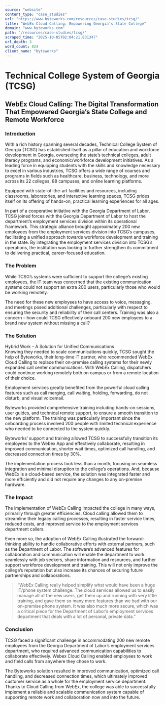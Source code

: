 ```yaml
---
source: "website"
content_type: "case_studies"
url: "https://www.byteworks.com/resources/case-studies/tcsg/"
title: "WebEx Cloud Calling: Empowering Georgia’s State College"
domain: "www.byteworks.com"
path: "/resources/case-studies/tcsg/"
scraped_time: "2025-10-05T02:04:21.831347"
url_depth: 3
word_count: 824
client_name: "byteworks"
---
```


# Technical College System of Georgia (TCSG)

## WebEx Cloud Calling: The Digital Transformation That Empowered Georgia’s State College and Remote Workforce

### Introduction

With a rich history spanning several decades, Technical College System of Georgia (TCSG) has established itself as a pillar of education and workforce development in Georgia, overseeing the state’s technical colleges, adult literacy programs, and economic/workforce development initiatives. As a leading force in equipping students with the skills and knowledge necessary to excel in various industries, TCSG offers a wide range of courses and programs in fields such as healthcare, business, technology, and more across its 22 colleges, 88 campuses, and online learning platforms.

Equipped with state-of-the-art facilities and resources, including classrooms, laboratories, and interactive learning spaces, TCSG prides itself on its offering of hands-on, practical learning experiences for all ages.

In part of a cooperative initiative with the Georgia Department of Labor, TCSG joined forces with the Georgia Department of Labor to host the department’s employment services division within its operational framework. This strategic alliance brought approximately 200 new employees from the employment services division into TCSG’s campuses, facilitating a unified approach towards workforce development and training in the state. By integrating the employment services division into TCSG’s operations, the institution was looking to further strengthen its commitment to delivering practical, career-focused education.

### The Problem

While TCSG’s systems were sufficient to support the college’s existing employees, the IT team was concerned that the existing communication systems could not support an extra 200 users, particularly those who would be working remotely.

The need for these new employees to have access to voice, messaging, and meetings posed additional challenges, particularly with respect to ensuring the security and reliability of their call centers. Training was also a concern – how could TCSG effectively onboard 200 new employees to a brand new system without missing a call?

### The Solution

Hybrid Work – A Solution for Unified Communications  
Knowing they needed to scale communications quickly, TCSG sought the help of Byteworks, their long-time IT partner, who recommended WebEx Cloud Calling to replace their on-premise calling systems for their newly expanded call center communications. With WebEx Calling, dispatchers could continue working remotely both on campus or from a remote location of their choice.

Employment services greatly benefited from the powerful cloud calling features such as call merging, call waiting, holding, forwarding, do not disturb, and visual voicemail.

Byteworks provided comprehensive training including hands-on sessions, user guides, and technical remote support, to ensure a smooth transition to the new platform. The training was particularly important since the onboarding process involved 200 people with limited technical experience who needed to be connected to the system quickly.

Byteworks’ support and training allowed TCSG to successfully transition its employees to the Webex App and effectively collaborate, resulting in improved communication, shorter wait times, optimized call handling, and decreased connection times by 30%.

The implementation process took less than a month, focusing on seamless integration and minimal disruption to the college’s operations. And, because WebEx is a cloud-based service, the solution was integrated faster and more efficiently and did not require any changes to any on-premise hardware.

### The Impact

The implementation of WebEx Calling impacted the college in many ways, primarily through greater efficiencies. Cloud calling allowed them to streamline their legacy calling processes, resulting in faster service times, reduced costs, and improved service to the employment services department callers.

Even more so, the adoption of WebEx Calling illustrated the forward-thinking ability to handle collaborative efforts with external partners, such as the Department of Labor. The software’s advanced features for collaboration and communication will enable the department to work seamlessly with job seekers, share information and resources, and further support workforce development and training. This will not only improve the college’s reputation but also increase its chances of securing future partnerships and collaborations.

> “WebEx Calling really helped simplify what would have been a huge IT/phone system challenge. The cloud services allowed us to easily manage all of the new users, get them up and running with very little training, and gave them so many more features than we had with our on-premise phone system. It was also much more secure, which was a critical piece for the Department of Labor’s employment services department that deals with a lot of personal, private data.”

### Conclusion

TCSG faced a significant challenge in accommodating 200 new remote employees from the Georgia Department of Labor’s employment services department, who required advanced communication capabilities to collaborate effectively. Webex Cloud Calling enabled employees to work and field calls from anywhere they chose to work.

The Byteworks solution resulted in improved communication, optimized call handling, and decreased connection times, which ultimately improved customer service as a whole for the employment service department. Thanks to Cloud Calling from WebEx, the college was able to successfully implement a reliable and scalable communication system capable of supporting remote work and collaboration now and into the future.